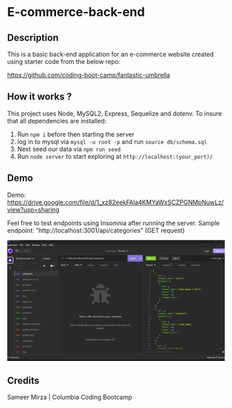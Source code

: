 # E-commerce-back-end

## Description

This is a basic back-end application for an e-commerce website created using starter code from the below repo:

https://github.com/coding-boot-camp/fantastic-umbrella

## How it works ?

This project uses Node, MySQL2, Express, Sequelize and dotenv. To insure that all dependencies are installed:

1. Run `npm i` before then starting the server
2. log in to mysql via `mysql -u root -p` and run `source db/schema.sql`
3. Next seed our data via `npm run seed`
4. Run `node server` to start exploring at `http://localhost:(your_port)/`

## Demo

Demo: https://drive.google.com/file/d/1_xz82eekFAla4KMYaWxSCZPGNMpNuwLz/view?usp=sharing

Feel free to test endpoints using Insomnia after running the server. Sample endpoint: "http://localhost:3001/api/categories" (GET request)

![screenshot of endpoint tests](./images/endpointscreenshot.png)

## Credits

Sameer Mirza | Columbia Coding Bootcamp
